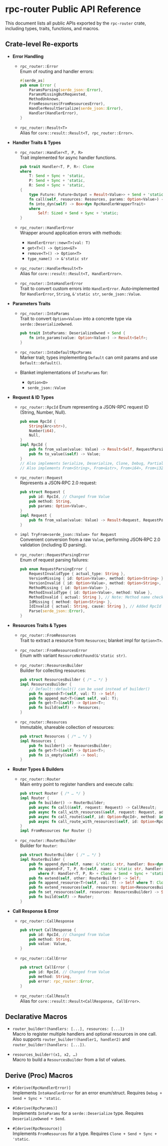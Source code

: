 # rpc-router Public API Reference

This document lists all public APIs exported by the `rpc-router` crate, including types, traits, functions, and macros.

## Crate-level Re-exports

- **Error Handling**
  
  - `rpc_router::Error`  
    Enum of routing and handler errors:
    ```rust
    #[serde_as]
    pub enum Error {
        ParamsParsing(serde_json::Error),
        ParamsMissingButRequested,
        MethodUnknown,
        FromResources(FromResourcesError),
        HandlerResultSerialize(serde_json::Error),
        Handler(HandlerError),
    }
    ```
  
  - `rpc_router::Result<T>`  
    Alias for `core::result::Result<T, rpc_router::Error>`.

- **Handler Traits & Types**
  
  - `rpc_router::Handler<T, P, R>`  
    Trait implemented for async handler functions.  
    ```rust
    pub trait Handler<T, P, R>: Clone
    where
        T: Send + Sync + 'static,
        P: Send + Sync + 'static,
        R: Send + Sync + 'static,
    {
        type Future: Future<Output = Result<Value>> + Send + 'static;
        fn call(self, resources: Resources, params: Option<Value>) -> Self::Future;
        fn into_dyn(self) -> Box<dyn RpcHandlerWrapperTrait>
        where
            Self: Sized + Send + Sync + 'static;
    }
    ```

  - `rpc_router::HandlerError`  
    Wrapper around application errors with methods:
    - `HandlerError::new<T>(val: T)`
    - `get<T>() -> Option<&T>`
    - `remove<T>() -> Option<T>`
    - `type_name() -> &'static str`
  
  - `rpc_router::HandlerResult<T>`  
    Alias for `core::result::Result<T, HandlerError>`.

  - `rpc_router::IntoHandlerError`  
    Trait to convert custom errors into `HandlerError`. Auto‑implemented for `HandlerError`, `String`, `&'static str`, `serde_json::Value`.

- **Parameters Traits**
  
  - `rpc_router::IntoParams`  
    Trait to convert `Option<Value>` into a concrete type via `serde::DeserializeOwned`.  
    ```rust
    pub trait IntoParams: DeserializeOwned + Send {
        fn into_params(value: Option<Value>) -> Result<Self>;
    }
    ```

  - `rpc_router::IntoDefaultRpcParams`  
    Marker trait; types implementing `Default` can omit params and use `Default::default()`.

  - Blanket implementations of `IntoParams` for:
    
    - `Option<D>`  
    - `serde_json::Value`

- **Request & ID Types**

  - `rpc_router::RpcId`
    Enum representing a JSON-RPC request ID (String, Number, Null).
    ```rust
    pub enum RpcId {
        String(Arc<str>),
        Number(i64),
        Null,
    }
    impl RpcId {
        pub fn from_value(value: Value) -> Result<Self, RequestParsingError>;
        pub fn to_value(&self) -> Value;
    }
    // Also implements Serialize, Deserialize, Clone, Debug, PartialEq, Eq, Hash, Display, Default
    // Also implements From<String>, From<&str>, From<i64>, From<i32>, From<u32>
    ```

  - `rpc_router::Request`  
    Represents a JSON‑RPC 2.0 request:
    ```rust
    pub struct Request {
        pub id: RpcId, // Changed from Value
        pub method: String,
        pub params: Option<Value>,
    }
    impl Request {
        pub fn from_value(value: Value) -> Result<Request, RequestParsingError>;
    }
    ```
  
  - `impl TryFrom<serde_json::Value> for Request`  
    Convenient conversion from a raw `Value`, performing JSON‑RPC 2.0 validation (including ID parsing).
  
  - `rpc_router::RequestParsingError`  
    Enum of request parsing failures:
    ```rust
    pub enum RequestParsingError {
        RequestInvalidType { actual_type: String },
        VersionMissing { id: Option<Value>, method: Option<String> },
        VersionInvalid { id: Option<Value>, method: Option<String>, version: Value },
        MethodMissing { id: Option<Value> },
        MethodInvalidType { id: Option<Value>, method: Value },
        MethodInvalid { actual: String }, // Note: Method name checked by Router, not here
        IdMissing { method: Option<String> },
        IdInvalid { actual: String, cause: String }, // Added RpcId parsing failure
        Parse(serde_json::Error),
    }
    ```

- **Resources Traits & Types**
  
  - `rpc_router::FromResources`  
    Trait to extract a resource from `Resources`; blanket impl for `Option<T>`.
  
  - `rpc_router::FromResourcesError`  
    Enum with variant `ResourceNotFound(&'static str)`.
  
  - `rpc_router::ResourcesBuilder`  
    Builder for collecting resources:
    ```rust
    pub struct ResourcesBuilder { /* … */ }
    impl ResourcesBuilder {
        // Default::default() can be used instead of builder()
        pub fn append<T>(self, val: T) -> Self;
        pub fn append_mut<T>(&mut self, val: T);
        pub fn get<T>(&self) -> Option<T>;
        pub fn build(self) -> Resources;
    }
    ```
  
  - `rpc_router::Resources`  
    Immutable, shareable collection of resources:
    ```rust
    pub struct Resources { /* … */ }
    impl Resources {
        pub fn builder() -> ResourcesBuilder;
        pub fn get<T>(&self) -> Option<T>;
        pub fn is_empty(&self) -> bool;
    }
    ```

- **Router Types & Builders**
  
  - `rpc_router::Router`  
    Main entry point to register handlers and execute calls:
    ```rust
    pub struct Router { /* … */ }
    impl Router {
        pub fn builder() -> RouterBuilder;
        pub async fn call(&self, request: Request) -> CallResult;
        pub async fn call_with_resources(&self, request: Request, additional: Resources) -> CallResult;
        pub async fn call_route(&self, id: Option<RpcId>, method: impl Into<String>, params: Option<Value>) -> CallResult; // Changed id type
        pub async fn call_route_with_resources(&self, id: Option<RpcId>, method: impl Into<String>, params: Option<Value>, additional: Resources) -> CallResult; // Changed id type
    }
    impl FromResources for Router {}
    ```
  
  - `rpc_router::RouterBuilder`  
    Builder for `Router`:
    ```rust
    pub struct RouterBuilder { /* … */ }
    impl RouterBuilder {
        pub fn append_dyn(self, name: &'static str, handler: Box<dyn RpcHandlerWrapperTrait>) -> Self;
        pub fn append<F, T, P, R>(self, name: &'static str, handler: F) -> Self
            where F: Handler<T, P, R> + Clone + Send + Sync + 'static, …;
        pub fn extend(self, other: RouterBuilder) -> Self;
        pub fn append_resource<T>(self, val: T) -> Self where T: Clone + Send + Sync + 'static; // Removed FromResources constraint (added in .build())
        pub fn extend_resources(self, resources: Option<ResourcesBuilder>) -> Self;
        pub fn set_resources(self, resources: ResourcesBuilder) -> Self;
        pub fn build(self) -> Router;
    }
    ```

- **Call Response & Error**
  
  - `rpc_router::CallResponse`  
    ```rust
    pub struct CallResponse {
        pub id: RpcId, // Changed from Value
        pub method: String,
        pub value: Value,
    }
    ```
  
  - `rpc_router::CallError`  
    ```rust
    pub struct CallError {
        pub id: RpcId, // Changed from Value
        pub method: String,
        pub error: rpc_router::Error,
    }
    ```
  
  - `rpc_router::CallResult`  
    Alias for `core::result::Result<CallResponse, CallError>`.

## Declarative Macros

- `router_builder!(handlers: [...], resources: [...])`  
  Macro to register multiple handlers and optional resources in one call.
  Also supports `router_builder!(handler1, handler2)` and `router_builder!(handlers: [...])`.

- `resources_builder!(x1, x2, …)`  
  Macro to build a `ResourcesBuilder` from a list of values.

## Derive (Proc) Macros

- `#[derive(RpcHandlerError)]`  
  Implements `IntoHandlerError` for an error enum/struct. Requires `Debug + Send + Sync + 'static`.

- `#[derive(RpcParams)]`  
  Implements `IntoParams` for a `serde::Deserialize` type. Requires `DeserializeOwned + Send`.

- `#[derive(RpcResource)]`  
  Implements `FromResources` for a type. Requires `Clone + Send + Sync + 'static`.

